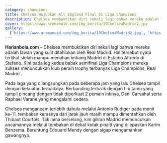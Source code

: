 ```yaml
---
category: champions
title: Chelsea Wujudkan All England Final Di Liga Champions
description: Chelsea membuktikan diri sekali lagi bahwa mereka adalah lawan yang sulit ditahlukan oleh Real Madrid.
cover: https://www.aremanoid.com/img_berita/19ChelseaMadrid2.jpg
gallery:
  ['https://www.aremanoid.com/img_berita/19ChelseaMadrid2.jpg', 'https://www.aremanoid.com/img_berita/1065407540.jpg']
---
```


**Harianbola.com** – Chelsea membuktikan diri sekali lagi bahwa mereka adalah lawan yang sulit ditahlukan oleh Real Madrid. Hal tersebut nyata terlihat stelah mampu menahan imbang Madrid di Estadio Alfredo di Stefano. Kini pada leg kedua babak semifinal Liga Champions mereka sukses menundukkan klub peraih trophy terbanyak Liga Champions, Real Madrid .

Pada laga yang dilangsungkan pada beberapa jam yang lalu,Chelsea tampil dengan kekuatan terbaiknya. Berbanding terbalik dengan tim tamu yang tampil pincang dengan tidak diperkuat 2 pemain intinya, Dani Carvahal serta Raphael Varane yang mengalami cedera.

Chelsea mengancam terlebih dahulu melalui Antonio Rudiger pada menit ke-11, tembakan kerasnya dari jarak jauh masih mampu dimentahkan oleh Thibaut Courtois. Tak lama berselang, kini giliran Madrid memunculkan ancamannya melalui tembakan di dekat kotak pinalti yang dilepaskan Karim Benzema. Beruntung Edouard Mendy dengan sigap mengamankan gawangnya.
